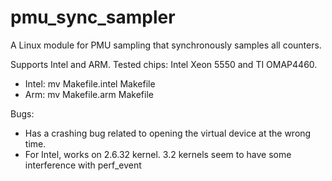 pmu_sync_sampler
================

A Linux module for PMU sampling that synchronously samples all counters.

Supports Intel and ARM. Tested chips: Intel Xeon 5550 and TI OMAP4460.
- Intel: mv Makefile.intel Makefile
- Arm:   mv Makefile.arm   Makefile


Bugs: 
- Has a crashing bug related to opening the virtual device at the wrong time.
- For Intel, works on 2.6.32 kernel. 3.2 kernels seem to have some interference with perf_event
